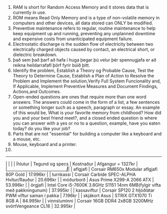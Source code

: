 1. RAM is short for Random Access Memory and it stores data that is currently in use.
2. ROM means Read Only Memory and is a type of non-volatile memory in computers and other devices, all data stored can ONLY be modified.
3. Preventive maintenance refers to regular, routine maintenance to help keep equipment up and running, preventing any unplanned downtime and expensive costs from unanticipated equipment failure.
4. Electrostatic discharge is the sudden flow of electricity between two electrically charged objects caused by contact, an electrical short, or dielectric breakdown.
5. það sem það þarf að hafa í huga þegar þú velur þér spennugjafa er að reikna heildarrafafl þörf fyrir búið þitt.
6. Identify the problem, Establish a Theory og Probable Cause, Test the Theory to Determine Cause, Establish a Plan of Action to Resolve the Problem and Implement the solution,Verify Full System Funcionality and, If Applicable, Implement Preventive Measures and Document Findings, Actions,and Outcomes.
7. Open-ended questions are ones that require more than one word answers. The answers could come in the form of a list, a few sentences or something longer such as a speech, paragraph or essay. An example of this would be, What is your favorite memory from childhood? How did you and your best friend meet?, and a closed ended question is where you can answer with a yes or no to a question, example, have you eaten today? do you like your job?
8. Parts that are not "essential" for building a computer like a keyboard and a mouse, etc.
9. Mouse, keyboard and a printer.
10.
 _____________________________________________________________________________
|													  |					      |
|   Íhlutur   |   Tegund og specs    |    Kostnaður   |   Afgangur = 1327kr   |
|_____________________________________________________|_______________________|
|   aflgjafi   |   Corsair RM650x Modular aflgjafi 80P Gold   |   17.996kr   |
|   turnkassi   |   Corsair Carbide SPEC-ALPHA Hvítur/Rauður   | 20.696kr   |
|   móðurborð   |   Asus Prime X299-A 2066 ATX   |   53.996kr   |
|   örgjafi   |   Intel Core i5-7600K 3.8GHz S1151 14nm 6MB(fylgir vifta með pakkningunum)   |   37.995kr   |
|   kassaviftur   |   Corsair SP120 2 hljóðlátar PWM viftur saman í pakka   |   7.196kr   |
|   skjákort Asus   |   STRIX GTX1070 Ti 8GB A   |   84.995kr   |
|   vinnsluminni   |   Corsair 16GB DDR4 2x8GB 3200MHz svörtVengeance CL16   |   32.995kr   |